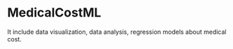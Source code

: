 # MedicalCostML
 It include data visualization, data analysis, regression models about medical cost.
